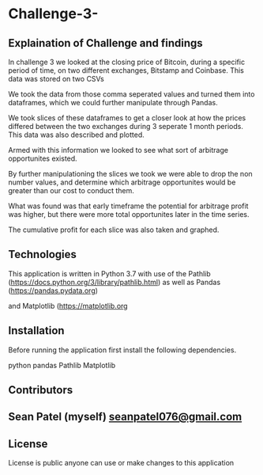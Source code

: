 # Challenge-3-

## Explaination of Challenge and findings 

In challenge 3 we looked at the closing price of Bitcoin, during a specific period of time, on two different exchanges, Bitstamp and Coinbase. This data was stored on two CSVs

We took the data from those comma seperated values and turned them into dataframes, which we could further manipulate through Pandas.

We took slices of these dataframes to get a closer look at how the prices differed between the two exchanges during 3 seperate 1 month periods. This data was also described and plotted.

Armed with this information we looked to see what sort of arbitrage opportunites existed. 

By further manipulationing the slices we took we were able to drop the non number values, and determine which arbitrage opportunites would be greater than our cost to conduct them.

What was found was that early timeframe the potential for arbitrage profit was higher, but there were more total opportunites later in the time series. 

The cumulative profit for each slice was also taken and graphed. 

## Technologies  

This application is written in Python 3.7
with use of the Pathlib (https://docs.python.org/3/library/pathlib.html)
as well as Pandas (https://pandas.pydata.org)

and Matplotlib (https://matplotlib.org


## Installation 
Before running the application first install the following dependencies.

python
  pandas
  Pathlib
  Matplotlib 
  
  
  ## Contributors

Sean Patel (myself) seanpatel076@gmail.com
---

## License

License is public anyone can use or make changes to this application
